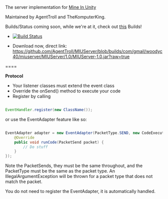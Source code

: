 The server implementation for [Mine In Unity](https://github.com/mattrick16/Mine-In-Unity)

Maintained by AgentTroll and TheKomputerKing.

Builds/Status coming soon, while we're at it, check out [this](http://mineinunity.webs.com/apps/forums/topics/show/11879584-miu-servers-status)
Builds!
- [![Build Status](https://travis-ci.org/AgentTroll/MIUServer.png?branch=master)](https://travis-ci.org/AgentTroll/MIUServer)

- Download now, direct link: https://github.com/AgentTroll/MIUServer/blob/builds/com/gmail/woodyc40/miuserver/MIUServer/1.0/MIUServer-1.0.jar?raw=true

====

**Protocol**

- Your listener classes must extend the event class
- Override the onSend() method to execute your code
- Register by calling

```java

EventHandler.register(new ClassName());

```
or use the EventAdapter feature like so:
```java

EventAdapter adapter = new EventAdapter(PacketType.SEND, new CodeExecutor<PacketSend>() {
    @Override
    public void runCode(PacketSend packet) {
        // Do stuff
    }
});

```
Note the PacketSends, they must be the same throughout, and the PacketType must be the same as the packet type.
An IllegalArgumentException will be thrown for a packet type that does not match the packet.

You do not need to register the EventAdapter, it is automatically handled.
